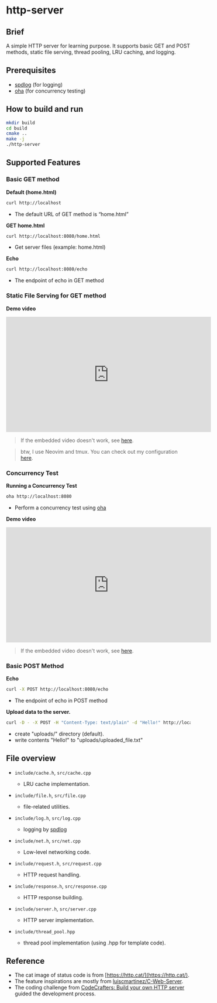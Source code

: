 # http-server

## Brief
A simple HTTP server for learning purpose. It supports basic GET and POST methods, static file serving, thread pooling, LRU caching, and logging.


## Prerequisites
- [spdlog](https://github.com/gabime/spdlog) (for logging)
- [oha](https://github.com/hatoo/oha) (for concurrency testing)


## How to build and run
```sh
mkdir build
cd build
cmake ..
make -j
./http-server
```


## Supported Features
### Basic GET method
**Default (home.html)**
```sh
curl http://localhost
```
- The default URL of GET method is “home.html”

**GET home.html**
```sh
curl http://localhost:8080/home.html
```
- Get server files (example: home.html)

**Echo**
```sh
curl http://localhost:8080/echo
```
- The endpoint of echo in GET method


### Static File Serving for GET method

**Demo video**

<iframe width="560" height="315" src="https://www.youtube.com/embed/jR403dP_xM4?si=ZpQ780OJhhJx498Z" title="YouTube video player" frameborder="0" allow="accelerometer; autoplay; clipboard-write; encrypted-media; gyroscope; picture-in-picture; web-share" referrerpolicy="strict-origin-when-cross-origin" allowfullscreen></iframe>

> If the embedded video doesn't work, see [here](https://www.youtube.com/watch?v=jR403dP_xM4).

> btw, I use Neovim and tmux. You can check out my configuration [here](https://github.com/kfwu1999/dotfiles).

### Concurrency Test
**Running a Concurrency Test**

```sh
oha http://localhost:8080
```
- Perform a concurrency test using [oha](https://github.com/hatoo/oha)

**Demo video**
<iframe width="560" height="315" src="https://www.youtube.com/embed/7mYv4gxpn6Q?si=iEU6MQrQFqOpozDi" title="YouTube video player" frameborder="0" allow="accelerometer; autoplay; clipboard-write; encrypted-media; gyroscope; picture-in-picture; web-share" referrerpolicy="strict-origin-when-cross-origin" allowfullscreen></iframe>

> If the embedded video doesn't work, see [here](https://youtu.be/7mYv4gxpn6Q?si=ECg7FKkrZeKIQFtF).


### Basic POST Method
**Echo**
```sh
curl -X POST http://localhost:8080/echo
```
- The endpoint of echo in POST method


**Upload data to the server.**

```sh
curl -D - -X POST -H "Content-Type: text/plain" -d "Hello!" http://localhost:8080/upload
```
- create "uploads/" directory (default).
- write contents "Hello!" to "uploads/uploaded_file.txt"


## File overview
- `include/cache.h`, `src/cache.cpp`
    - LRU cache implementation.

- `include/file.h`, `src/file.cpp`
    - file-related utilities.

- `include/log.h`, `src/log.cpp`
    - logging by [spdlog](https://github.com/gabime/spdlog)

- `include/net.h`, `src/net.cpp`
    - Low-level networking code.

- `include/request.h`, `src/request.cpp`
    - HTTP request handling.

- `include/response.h`, `src/response.cpp`
    - HTTP response building.

- `include/server.h`, `src/server.cpp`
    - HTTP server implementation.

- `include/thread_pool.hpp`
    - thread pool implementation (using .hpp for template code).


## Reference
- The cat image of status code is from [https://http.cat/](https://http.cat/).
- The feature inspirations are mostly from [luiscmartinez/C-Web-Server](https://github.com/luiscmartinez/C-Web-Server/tree/master).
- The coding challenge from [CodeCrafters: Build your own HTTP server](https://app.codecrafters.io/courses/http-server) guided the development process.
